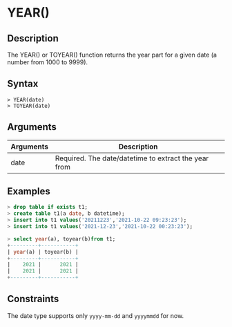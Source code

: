 # **YEAR()**

## **Description**

The YEAR() or TOYEAR() function returns the year part for a given date (a number from 1000 to 9999).

## **Syntax**

```
> YEAR(date)
> TOYEAR(date)
```

## **Arguments**

|  Arguments   | Description  |
|  ----  | ----  |
| date  | Required.  The date/datetime to extract the year from |

## **Examples**

```sql
> drop table if exists t1;
> create table t1(a date, b datetime);
> insert into t1 values('20211223','2021-10-22 09:23:23');
> insert into t1 values('2021-12-23','2021-10-22 00:23:23');

> select year(a), toyear(b)from t1;
+---------+-----------+
| year(a) | toyear(b) |
+---------+-----------+
|    2021 |      2021 |
|    2021 |      2021 |
+---------+-----------+
```

## **Constraints**

The date type supports only `yyyy-mm-dd` and `yyyymmdd` for now.

